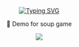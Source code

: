 <div align="center">
  <a href="https://git.io/typing-svg"><img src="https://readme-typing-svg.demolab.com?font=Comfortaa&size=36&pause=1000&color=E1ADD7&multiline=true&random=false&width=650&height=55&lines=%22Soup%22-per+-+Relax+and+make+soup!" alt="Typing SVG" /></a>
  <p>🍜 Demo for soup game</p>

  <img src="https://media.giphy.com/media/v1.Y2lkPTc5MGI3NjExeTB4dmVmOThjYjB2Zzc2N2N0cTR3NGMzdWJqempobzY5bmNvMTJpNyZlcD12MV9pbnRlcm5hbF9naWZfYnlfaWQmY3Q9Zw/VFexBpNltzjpc4iioC/giphy.gif">
</div>
